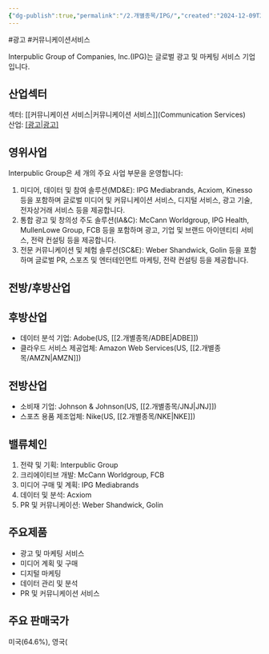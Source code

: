 ```yaml
---
{"dg-publish":true,"permalink":"/2.개별종목/IPG/","created":"2024-12-09T22:06:57.604+09:00","updated":"2025-06-03T20:05:59.584+09:00"}
---
```


#광고 #커뮤니케이션서비스 

Interpublic Group of Companies, Inc.(IPG)는 글로벌 광고 및 마케팅 서비스 기업입니다.

## 산업섹터

섹터: [[커뮤니케이션 서비스\|커뮤니케이션 서비스]](Communication Services)  
산업: [[광고\|광고]](Advertising)

## 영위사업

Interpublic Group은 세 개의 주요 사업 부문을 운영합니다:

1. 미디어, 데이터 및 참여 솔루션(MD&E): IPG Mediabrands, Acxiom, Kinesso 등을 포함하며 글로벌 미디어 및 커뮤니케이션 서비스, 디지털 서비스, 광고 기술, 전자상거래 서비스 등을 제공합니다.
2. 통합 광고 및 창의성 주도 솔루션(IA&C): McCann Worldgroup, IPG Health, MullenLowe Group, FCB 등을 포함하며 광고, 기업 및 브랜드 아이덴티티 서비스, 전략 컨설팅 등을 제공합니다.
3. 전문 커뮤니케이션 및 체험 솔루션(SC&E): Weber Shandwick, Golin 등을 포함하며 글로벌 PR, 스포츠 및 엔터테인먼트 마케팅, 전략 컨설팅 등을 제공합니다.

## 전방/후방산업

## 후방산업

- 데이터 분석 기업: Adobe(US, [[2.개별종목/ADBE\|ADBE]])
- 클라우드 서비스 제공업체: Amazon Web Services(US, [[2.개별종목/AMZN\|AMZN]])

## 전방산업

- 소비재 기업: Johnson & Johnson(US, [[2.개별종목/JNJ\|JNJ]])
- 스포츠 용품 제조업체: Nike(US, [[2.개별종목/NKE\|NKE]])

## 밸류체인

1. 전략 및 기획: Interpublic Group
2. 크리에이티브 개발: McCann Worldgroup, FCB
3. 미디어 구매 및 계획: IPG Mediabrands
4. 데이터 및 분석: Acxiom
5. PR 및 커뮤니케이션: Weber Shandwick, Golin

## 주요제품

- 광고 및 마케팅 서비스
- 미디어 계획 및 구매
- 디지털 마케팅
- 데이터 관리 및 분석
- PR 및 커뮤니케이션 서비스

## 주요 판매국가

미국(64.6%), 영국(